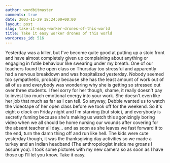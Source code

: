 ```yaml
---
author: wordbitmaster
comments: true
date: 2003-11-29 18:24:00+00:00
layout: post
slug: take-it-easy-worker-drones-of-this-world
title: Take it easy worker drones of this world
wordpress_id: 516
---
```


Yesterday was a killer, but I've become quite good at putting up a stoic front and have almost completely given up complaining about anything or engaging in futile behaviour like swearing under my breath. One of our teachers found the open class on Thursday too stressful and apparently had a nervous breakdown and was hospitalized yesterday. Nobody seemed too sympathetic, probably because she has the least amount of work out of all of us and everybody was wondering why she is getting so stressed out over three students. I feel sorry for her though, shame, it really doesn't pay to invest too much emotional energy into your work. She doesn't even like her job that much as far as I can tell. So anyway, Debbie wanted us to watch the videotape of her open class before we took off for the weekend. So it's eight o clock on Friday night and I'm starving (but stoic), and everybody is secretly fuming because she's making us watch this agonizingly boring video when we all should be home nursing our wounds after covering for the absent teacher all day... and as soon as she leaves we fast forward it to the end, turn the damn thing off and run like hell. The kids were cute yesterday though, it was the thanksgiving day activities so we made a turkey and an Indian headband (The anthropologist inside me groans I assure you). I took some pictures with my new camera so as soon as I have those up I'll let you know. Take it easy.
